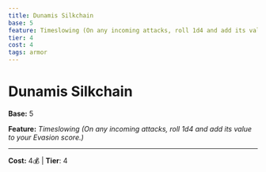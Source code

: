 ```yaml
---
title: Dunamis Silkchain
base: 5
feature: Timeslowing (On any incoming attacks, roll 1d4 and add its value to your Evasion score.)
tier: 4
cost: 4
tags: armor
---
```

# Dunamis Silkchain

**Base:** 5

**Feature:** _Timeslowing (On any incoming attacks, roll 1d4 and add its value to your Evasion score.)_

___
**Cost:** 4💰 | **Tier**: 4

